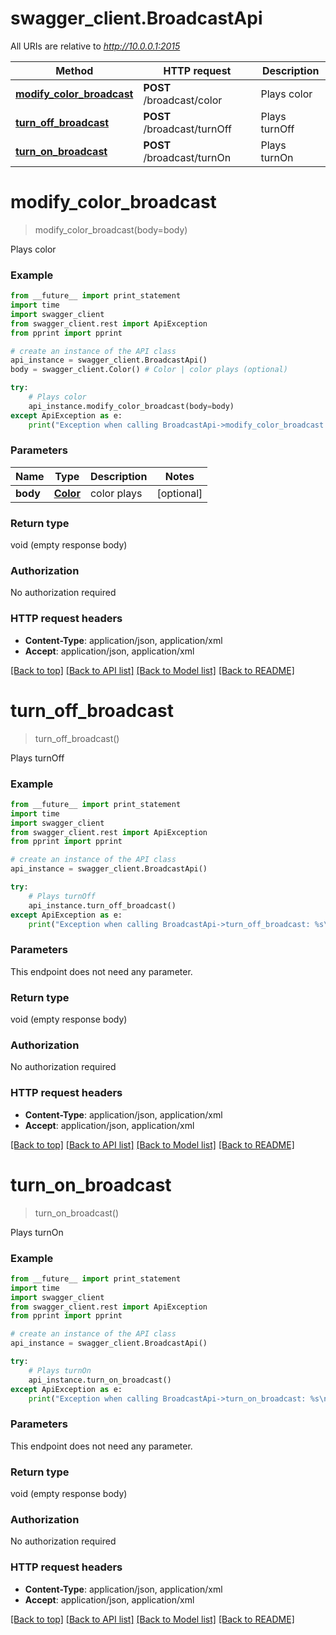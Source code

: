 # swagger_client.BroadcastApi

All URIs are relative to *http://10.0.0.1:2015*

Method | HTTP request | Description
------------- | ------------- | -------------
[**modify_color_broadcast**](BroadcastApi.md#modify_color_broadcast) | **POST** /broadcast/color | Plays color
[**turn_off_broadcast**](BroadcastApi.md#turn_off_broadcast) | **POST** /broadcast/turnOff | Plays turnOff
[**turn_on_broadcast**](BroadcastApi.md#turn_on_broadcast) | **POST** /broadcast/turnOn | Plays turnOn


# **modify_color_broadcast**
> modify_color_broadcast(body=body)

Plays color



### Example 
```python
from __future__ import print_statement
import time
import swagger_client
from swagger_client.rest import ApiException
from pprint import pprint

# create an instance of the API class
api_instance = swagger_client.BroadcastApi()
body = swagger_client.Color() # Color | color plays (optional)

try: 
    # Plays color
    api_instance.modify_color_broadcast(body=body)
except ApiException as e:
    print("Exception when calling BroadcastApi->modify_color_broadcast: %s\n" % e)
```

### Parameters

Name | Type | Description  | Notes
------------- | ------------- | ------------- | -------------
 **body** | [**Color**](Color.md)| color plays | [optional] 

### Return type

void (empty response body)

### Authorization

No authorization required

### HTTP request headers

 - **Content-Type**: application/json, application/xml
 - **Accept**: application/json, application/xml

[[Back to top]](#) [[Back to API list]](../README.md#documentation-for-api-endpoints) [[Back to Model list]](../README.md#documentation-for-models) [[Back to README]](../README.md)

# **turn_off_broadcast**
> turn_off_broadcast()

Plays turnOff



### Example 
```python
from __future__ import print_statement
import time
import swagger_client
from swagger_client.rest import ApiException
from pprint import pprint

# create an instance of the API class
api_instance = swagger_client.BroadcastApi()

try: 
    # Plays turnOff
    api_instance.turn_off_broadcast()
except ApiException as e:
    print("Exception when calling BroadcastApi->turn_off_broadcast: %s\n" % e)
```

### Parameters
This endpoint does not need any parameter.

### Return type

void (empty response body)

### Authorization

No authorization required

### HTTP request headers

 - **Content-Type**: application/json, application/xml
 - **Accept**: application/json, application/xml

[[Back to top]](#) [[Back to API list]](../README.md#documentation-for-api-endpoints) [[Back to Model list]](../README.md#documentation-for-models) [[Back to README]](../README.md)

# **turn_on_broadcast**
> turn_on_broadcast()

Plays turnOn



### Example 
```python
from __future__ import print_statement
import time
import swagger_client
from swagger_client.rest import ApiException
from pprint import pprint

# create an instance of the API class
api_instance = swagger_client.BroadcastApi()

try: 
    # Plays turnOn
    api_instance.turn_on_broadcast()
except ApiException as e:
    print("Exception when calling BroadcastApi->turn_on_broadcast: %s\n" % e)
```

### Parameters
This endpoint does not need any parameter.

### Return type

void (empty response body)

### Authorization

No authorization required

### HTTP request headers

 - **Content-Type**: application/json, application/xml
 - **Accept**: application/json, application/xml

[[Back to top]](#) [[Back to API list]](../README.md#documentation-for-api-endpoints) [[Back to Model list]](../README.md#documentation-for-models) [[Back to README]](../README.md)

